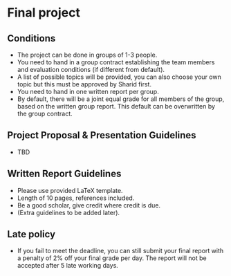 # Final project

## Conditions

- The project can be done in groups of 1-3 people.  
- You need to hand in a group contract establishing the team members and
  evaluation conditions (if different from default).
- A list of possible topics will be provided, you can also choose your own topic
  but this must be approved by Sharid first.
- You need to hand in one written report per group.  
- By default, there will be a joint equal grade for all members of the group,
  based on the written group report. This default can be overwritten by the
  group contract.
  
## Project Proposal \& Presentation Guidelines

- TBD

## Written Report Guidelines

- Please use provided LaTeX template.  
- Length of 10 pages, references included.
- Be a good scholar, give credit where credit is due.  
- (Extra guidelines to be added later). 


## Late policy

- If you fail to meet the deadline, you can still submit your final report with
  a penalty of 2\% off your final grade per day. The report will not be
  accepted after 5 late working days. 


